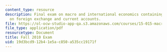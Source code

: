 ```yaml
---
content_type: resource
description: Final exam on macro and international economics containing five questions
  on foreign exchange and current accounts.
file: https://ol-ocw-studio-app-qa.s3.amazonaws.com/courses/15-015-macro-and-international-economics-fall-2011/19d3bcd912b41e5ac850a535cc19171f_MIT15_015F11_examf10.pdf
file_type: application/pdf
resourcetype: Document
title: Fall 2010 Exam
uid: 19d3bcd9-12b4-1e5a-c850-a535cc19171f
---
```


